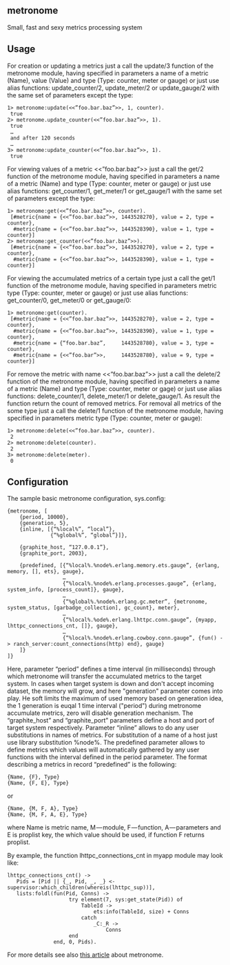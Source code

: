 metronome
---------

Small, fast and sexy metrics processing system

Usage
-----

For creation or updating a metrics just a call the update/3 function of the metronome module, having specified in parameters a name of a metric (Name), value (Value) and type (Type: counter, meter or gauge) or just use alias functions: update_counter/2, update_meter/2 or update_gauge/2 with the same set of parameters except the type:

```
1> metronome:update(<<”foo.bar.baz”>>, 1, counter).
 true
2> metronome.update_counter(<<”foo.bar.baz”>>, 1).
 true
 …
 and after 120 seconds
 …
3> metronome:update_counter(<<”foo.bar.baz”>>, 1).
 true
```

For viewing values of a metric <<”foo.bar.baz”>> just a call the get/2 function of the metronome module, having specified in parameters a name of a metric (Name) and type (Type: counter, meter or gauge) or just use alias functions: get_counter/1, get_meter/1 or get_gauge/1 with the same set of parameters except the type:

```
1> metronome:get(<<”foo.bar.baz”>>, counter).
 [#metric{name = {<<”foo.bar.baz”>>, 1443528270}, value = 2, type = counter},
  #metric{name = {<<”foo.bar.baz”>>, 1443528390}, value = 1, type = counter}]
2> metronome:get_counter(<<”foo.bar.baz”>>).
 [#metric{name = {<<”foo.bar.baz”>>, 1443528270}, value = 2, type = counter},
  #metric{name = {<<”foo.bar.baz”>>, 1443528390}, value = 1, type = counter}]
```

For viewing the accumulated metrics of a certain type just a call the get/1 function of the metronome module, having specified in parameters metric type (Type: counter, meter or gauge) or just use alias functions: get_counter/0, get_meter/0 or get_gauge/0:

```
1> metronome:get(counter).
 [#metric{name = {<<”foo.bar.baz”>>, 1443528270}, value = 2, type = counter},
  #metric{name = {<<”foo.bar.baz”>>, 1443528390}, value = 1, type = counter},
  #metric{name = {“foo.bar.baz”,     1443528780}, value = 3, type = counter},
  #metric{name = {<<”foo.bar”>>,     1443528780}, value = 9, type = counter}]
```

For remove the metric with name <<”foo.bar.baz”>> just a call the delete/2 function of the metronome module, having specified in parameters a name of a metric (Name) and type (Type: counter, meter or gage) or just use alias functions: delete_counter/1, delete_meter/1 or delete_gauge/1. As result the function return the count of removed metrics. For removal all metrics of the some type just a call the delete/1 function of the metronome module, having specified in parameters metric type (Type: counter, meter or gauge):

```
1> metronome:delete(<<”foo.bar.baz”>>, counter).
 2
2> metronome:delete(counter).
 2
3> metronome:delete(meter).
 0
```

Configuration
-------------

The sample basic metronome configuration, sys.config:

```
{metronome, [
    {period, 10000},
    {generation, 5},
    {inline, [{“%local%”, “local”},
              {“%global%”, “global”}]},
  
    {graphite_host, “127.0.0.1”},
    {graphite_port, 2003},
    
    {predefined, [{“%local%.%node%.erlang.memory.ets.gauge”, {erlang, memory, [], ets}, gauge},
                  …
                  {“%local%.%node%.erlang.processes.gauge”, {erlang, system_info, [process_count]}, gauge},
                  …
                  {“%global%.%node%.erlang.gc.meter”, {metronome, system_status, [garbadge_collection], gc_count}, meter},
                  …
                  {“%local%.%ode%.erlang.lhttpc.conn.gauge”, {myapp, lhttpc_connections_cnt, []}, gauge},
                  …
                  {“%local%.%node%.erlang.cowboy.conn.gauge”, {fun() -> ranch_server:count_connections(http) end}, gauge}
    ]}
]}
```

Here, parameter “period” defines a time interval (in milliseconds) through which metronome will transfer the accumulated metrics to the target system. In cases when target system is down and don't accept incoming dataset, the memory will grow, and here "generation" parameter comes into play. He soft limits the maximum of used memory based on generation idea, the 1 generation is euqal 1 time interval ("period") during metronome accumulate metrics, zero will disable generation mechanism. The “graphite_host” and “graphite_port” parameters define a host and port of target system respectively. Parameter “inline” allows to do any user substitutions in names of metrics. For substitution of a name of a host just use library substitution %node%. The predefined parameter allows to define metrics which values will automatically gathered by any user functions with the interval defined in the period parameter. The format describing a metrics in record “predefined” is the following:

```
{Name, {F}, Type}
{Name, {F, E}, Type}
```

or

```
{Name, {M, F, A}, Type}
{Name, {M, F, A, E}, Type}
```

where Name is metric name, M — module, F — function, A — parameters and E is proplist key, the which value should be used, if function F returns proplist.

By example, the function lhttpc_connections_cnt in myapp module may look like:

```
lhttpc_connections_cnt() ->
   Pids = [Pid || {_, Pid, _, _} <-supervisor:which_children(whereis(lhttpc_sup))],
   lists:foldl(fun(Pid, Conns) ->
                    try element(7, sys:get_state(Pid)) of
                        TableId ->
                            ets:info(TableId, size) + Conns
                        catch
                            _C:_R ->
                                Conns
                    end
               end, 0, Pids).
```


For more details see also [this article](https://medium.com/@askjuise/metronome-efac2a2bc550) about metronome.
